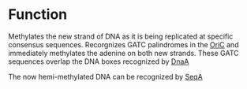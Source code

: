 

# Function
Methylates the new strand of DNA as it is being replicated at specific consensus sequences. Recorgnizes GATC palindromes in the [OriC](OriC.md) and immediately methylates the adenine on both new strands. These GATC sequences overlap the DNA boxes recognized by [DnaA](DnaA.md)

The now hemi-methylated DNA can be recognized by [SeqA](SeqA.md)